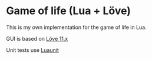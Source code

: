 Game of life (Lua + Löve)
============

This is my own implementation for the game of life in Lua.

GUI is based on [Löve 11.x](https://love2d.org/)

Unit tests use [Luaunit](https://github.com/rjpcomputing/luaunit)

